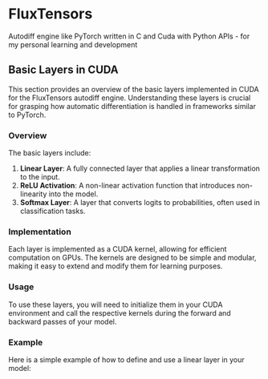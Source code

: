 # FluxTensors
Autodiff engine like PyTorch written in C and Cuda with Python APIs - for my personal learning and development
## Basic Layers in CUDA

This section provides an overview of the basic layers implemented in CUDA for the FluxTensors autodiff engine. Understanding these layers is crucial for grasping how automatic differentiation is handled in frameworks similar to PyTorch.

### Overview

The basic layers include:

1. **Linear Layer**: A fully connected layer that applies a linear transformation to the input.
2. **ReLU Activation**: A non-linear activation function that introduces non-linearity into the model.
3. **Softmax Layer**: A layer that converts logits to probabilities, often used in classification tasks.

### Implementation

Each layer is implemented as a CUDA kernel, allowing for efficient computation on GPUs. The kernels are designed to be simple and modular, making it easy to extend and modify them for learning purposes.

### Usage

To use these layers, you will need to initialize them in your CUDA environment and call the respective kernels during the forward and backward passes of your model. 

### Example

Here is a simple example of how to define and use a linear layer in your model:
